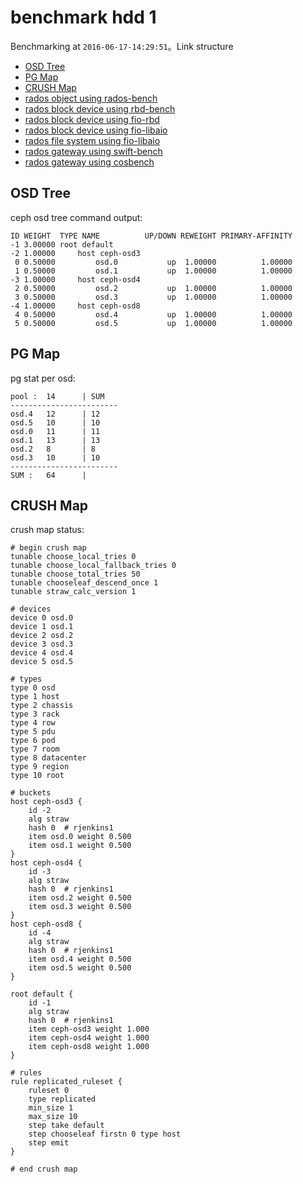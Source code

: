 # benchmark hdd 1
Benchmarking at ```2016-06-17-14:29:51```。Link structure

- [OSD Tree](#osd-tree)
- [PG Map](#pg-map)
- [CRUSH Map](#crush-map)
- [rados object using rados-bench](rados-bench.md)
- [rados block device using rbd-bench](rbd-bench.md)
- [rados block device using fio-rbd](fio-rbd-iops.md)
- [rados block device using fio-libaio](fio-libaio-block-iops.md)
- [rados file system using fio-libaio](fio-libaio-filesystem-iops.md)
- [rados gateway using swift-bench](radosgw-swift-bench.md)
- [rados gateway using cosbench](cosbench/README.md)

## OSD Tree
ceph osd tree command output:
```
ID WEIGHT  TYPE NAME          UP/DOWN REWEIGHT PRIMARY-AFFINITY
-1 3.00000 root default
-2 1.00000     host ceph-osd3
 0 0.50000         osd.0           up  1.00000          1.00000
 1 0.50000         osd.1           up  1.00000          1.00000
-3 1.00000     host ceph-osd4
 2 0.50000         osd.2           up  1.00000          1.00000
 3 0.50000         osd.3           up  1.00000          1.00000
-4 1.00000     host ceph-osd8
 4 0.50000         osd.4           up  1.00000          1.00000
 5 0.50000         osd.5           up  1.00000          1.00000
```

## PG Map
pg stat per osd:
```
pool :  14      | SUM
------------------------
osd.4   12      | 12
osd.5   10      | 10
osd.0   11      | 11
osd.1   13      | 13
osd.2   8       | 8
osd.3   10      | 10
------------------------
SUM :   64      |
```

## CRUSH Map
crush map status:
```
# begin crush map
tunable choose_local_tries 0
tunable choose_local_fallback_tries 0
tunable choose_total_tries 50
tunable chooseleaf_descend_once 1
tunable straw_calc_version 1

# devices
device 0 osd.0
device 1 osd.1
device 2 osd.2
device 3 osd.3
device 4 osd.4
device 5 osd.5

# types
type 0 osd
type 1 host
type 2 chassis
type 3 rack
type 4 row
type 5 pdu
type 6 pod
type 7 room
type 8 datacenter
type 9 region
type 10 root

# buckets
host ceph-osd3 {
	id -2
	alg straw
	hash 0	# rjenkins1
	item osd.0 weight 0.500
	item osd.1 weight 0.500
}
host ceph-osd4 {
	id -3
	alg straw
	hash 0	# rjenkins1
	item osd.2 weight 0.500
	item osd.3 weight 0.500
}
host ceph-osd8 {
	id -4
	alg straw
	hash 0	# rjenkins1
	item osd.4 weight 0.500
	item osd.5 weight 0.500
}

root default {
	id -1
	alg straw
	hash 0	# rjenkins1
	item ceph-osd3 weight 1.000
	item ceph-osd4 weight 1.000
	item ceph-osd8 weight 1.000
}

# rules
rule replicated_ruleset {
	ruleset 0
	type replicated
	min_size 1
	max_size 10
	step take default
	step chooseleaf firstn 0 type host
	step emit
}

# end crush map
```

